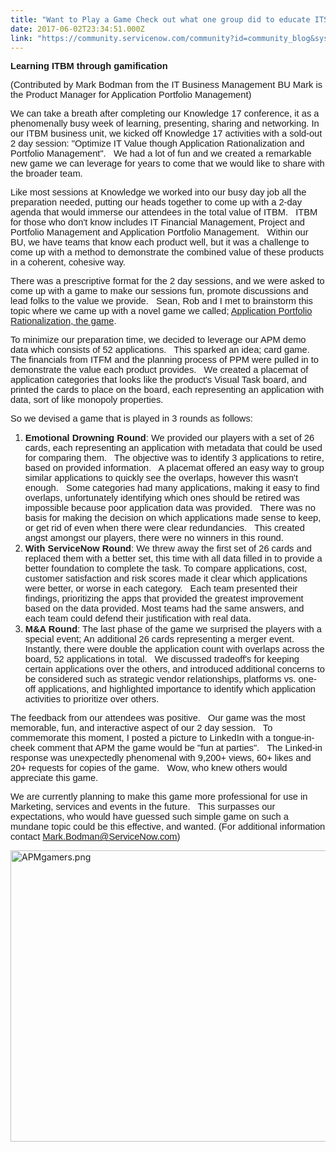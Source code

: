 ```yaml
---
title: "Want to Play a Game Check out what one group did to educate ITSM customers on ITBM"
date: 2017-06-02T23:34:51.000Z
link: "https://community.servicenow.com/community?id=community_blog&sys_id=5f1d62e5dbd0dbc01dcaf3231f9619eb"
---
```

<p><span style="font-size: 11.0pt; font-family: 'Calibri',sans-serif;"><strong>Learning ITBM through gamification </strong></span></p><p></p><p><span style="font-size: 11.0pt; font-family: 'Calibri',sans-serif;">(Contributed by Mark Bodman from the IT Business Management BU Mark is the Product Manager for Application Portfolio Management)</span></p><p><span style="font-size: 11.0pt; font-family: 'Calibri',sans-serif;">We can take a breath after completing our Knowledge 17 conference, it as a phenomenally busy week of learning, presenting, sharing and networking. In our ITBM business unit, we kicked off Knowledge 17 activities with a sold-out 2 day session: "Optimize IT Value though Application Rationalization and Portfolio Management".   We had a lot of fun and we created a remarkable new game we can leverage for years to come that we would like to share with the broader team.</span></p><p></p><p><span style="font-size: 11.0pt; font-family: 'Calibri',sans-serif;">Like most sessions at Knowledge we worked into our busy day job all the preparation needed, putting our heads together to come up with a 2-day agenda that would immerse our attendees in the total value of ITBM.   ITBM for those who don't know includes IT Financial Management, Project and Portfolio Management and Application Portfolio Management.   Within our BU, we have teams that know each product well, but it was a challenge to come up with a method to demonstrate the combined value of these products in a coherent, cohesive way.</span></p><p></p><p><span style="font-size: 11.0pt; font-family: 'Calibri',sans-serif;">There was a prescriptive format for the 2 day sessions, and we were asked to come up with a game to make our sessions fun, promote discussions and lead folks to the value we provide.   Sean, Rob and I met to brainstorm this topic where we came up with a novel game we called; <span style="text-decoration: underline;">Application Portfolio Rationalization, the game</span>.   </span></p><p></p><p><span style="font-size: 11.0pt; font-family: 'Calibri',sans-serif;">To minimize our preparation time, we decided to leverage our APM demo data which consists of 52 applications.   This sparked an idea; card game.   The financials from ITFM and the planning process of PPM were pulled in to demonstrate the value each product provides.   We created a placemat of application categories that looks like the product's Visual Task board, and printed the cards to place on the board, each representing an application with data, sort of like monopoly properties.</span></p><p></p><p><span style="font-size: 11.0pt; font-family: 'Calibri',sans-serif;">So we devised a game that is played in 3 rounds as follows:</span></p><p></p><ol start="1" style="list-style-type: decimal;"><li><span style="font-size: 11.0pt; font-family: 'Calibri',sans-serif;"><strong>Emotional Drowning Round</strong></span><span style="font-size: 11.0pt; font-family: 'Calibri',sans-serif;">: We provided our players with a set of 26 cards, each representing an application with metadata that could be used for comparing them.   The objective was to identify 3 applications to retire, based on provided information.   A placemat offered an easy way to group similar applications to quickly see the overlaps, however this wasn't enough.   Some categories had many applications, making it easy to find overlaps, unfortunately identifying which ones should be retired was impossible because poor application data was provided.   There was no basis for making the decision on which applications made sense to keep, or get rid of even when there were clear redundancies.   This created angst amongst our players, there were no winners in this round.</span></li><li><span style="font-size: 11.0pt; font-family: 'Calibri',sans-serif;"><strong>With ServiceNow Round</strong></span><span style="font-size: 11.0pt; font-family: 'Calibri',sans-serif;">: We threw away the first set of 26 cards and replaced them with a better set, this time with all data filled in to provide a better foundation to complete the task. To compare applications, cost, customer satisfaction and risk scores made it clear which applications were better, or worse in each category.   Each team presented their findings, prioritizing the apps that provided the greatest improvement based on the data provided. Most teams had the same answers, and each team could defend their justification with real data.</span></li><li><span style="font-size: 11.0pt; font-family: 'Calibri',sans-serif;"><strong>M&amp;A Round</strong></span><span style="font-size: 11.0pt; font-family: 'Calibri',sans-serif;">: The last phase of the game we surprised the players with a special event; An additional 26 cards representing a merger event.   Instantly, there were double the application count with overlaps across the board, 52 applications in total.   We discussed tradeoff's for keeping certain applications over the others, and introduced additional concerns to be considered such as strategic vendor relationships, platforms vs. one-off applications, and highlighted importance to identify which application activities to prioritize over others.   </span></li></ol><p></p><p><span style="font-size: 11.0pt; font-family: 'Calibri',sans-serif;">The feedback from our attendees was positive.   Our game was the most memorable, fun, and interactive aspect of our 2 day session.   To commemorate this moment, I posted a picture to LinkedIn with a tongue-in-cheek comment that APM the game would be "fun at parties".   The Linked-in response was unexpectedly phenomenal with 9,200+ views, 60+ likes and 20+ requests for copies of the game.   Wow, who knew others would appreciate this game.</span></p><p></p><p><span style="font-size: 11.0pt; font-family: 'Calibri',sans-serif;"><span>We are currently planning to make this game more professional for use in Marketing, services and events in the future.   This surpasses our expectations, who would have guessed such simple game on such a mundane topic could be this effective, and wanted. (For additional information contact </span><a title="k-email-small" class="jive-link-email-small" href="mailto:Mark.Bodman@ServiceNow.com">Mark.Bodman@ServiceNow.com</a><span>)</span></span></p><p><img   alt="APMgamers.png" class="image-1 jive-image" src="2a0567bddb141fc068c1fb651f96191d.iix" style="width: 620px; height: 466px;"/></p>